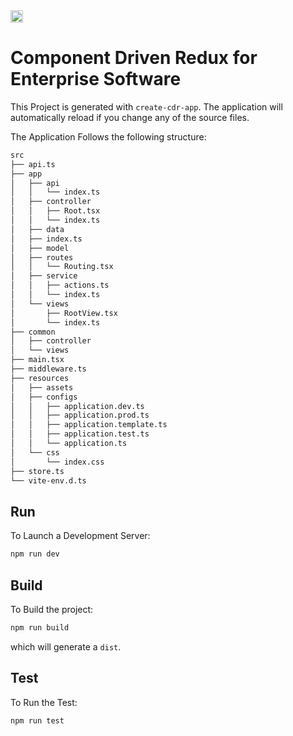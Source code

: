 <img src="https://fullstackbd.com/assets/images/logo-with-name.png" height="20px" />
<br>

# Component Driven Redux for Enterprise Software

This Project is generated with `create-cdr-app`. The application will automatically reload if you change any of the source files.

The Application Follows the following structure:

```bash
src
├── api.ts
├── app
│   ├── api
│   │   └── index.ts
│   ├── controller
│   │   ├── Root.tsx
│   │   └── index.ts
│   ├── data
│   ├── index.ts
│   ├── model
│   ├── routes
│   │   └── Routing.tsx
│   ├── service
│   │   ├── actions.ts
│   │   └── index.ts
│   └── views
│       ├── RootView.tsx
│       └── index.ts
├── common
│   ├── controller
│   └── views
├── main.tsx
├── middleware.ts
├── resources
│   ├── assets
│   ├── configs
│   │   ├── application.dev.ts
│   │   ├── application.prod.ts
│   │   ├── application.template.ts
│   │   ├── application.test.ts
│   │   └── application.ts
│   └── css
│       └── index.css
├── store.ts
└── vite-env.d.ts
```

## Run

To Launch a Development Server:

```bash
npm run dev
```

## Build

To Build the project:

```bash
npm run build
```

which will generate a `dist`.

## Test

To Run the Test:

```bash
npm run test
```
